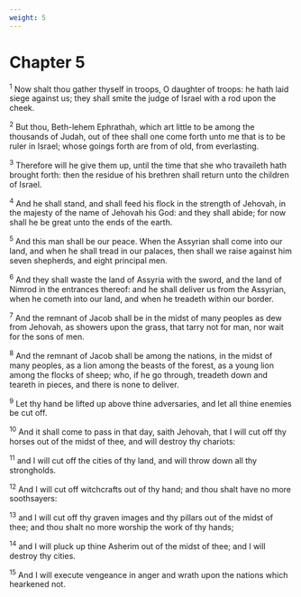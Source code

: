 ```yaml
---
weight: 5
---
```


# Chapter 5

<sup>1</sup> Now shalt thou gather thyself in troops, O daughter of troops: he hath laid siege against us; they shall smite the judge of Israel with a rod upon the cheek. 

<sup>2</sup> But thou, Beth-lehem Ephrathah, which art little to be among the thousands of Judah, out of thee shall one come forth unto me that is to be ruler in Israel; whose goings forth are from of old, from everlasting. 

<sup>3</sup> Therefore will he give them up, until the time that she who travaileth hath brought forth: then the residue of his brethren shall return unto the children of Israel. 

<sup>4</sup> And he shall stand, and shall feed his flock in the strength of Jehovah, in the majesty of the name of Jehovah his God: and they shall abide; for now shall he be great unto the ends of the earth. 

<sup>5</sup> And this man shall be our peace. When the Assyrian shall come into our land, and when he shall tread in our palaces, then shall we raise against him seven shepherds, and eight principal men. 

<sup>6</sup> And they shall waste the land of Assyria with the sword, and the land of Nimrod in the entrances thereof: and he shall deliver us from the Assyrian, when he cometh into our land, and when he treadeth within our border. 

<sup>7</sup> And the remnant of Jacob shall be in the midst of many peoples as dew from Jehovah, as showers upon the grass, that tarry not for man, nor wait for the sons of men. 

<sup>8</sup> And the remnant of Jacob shall be among the nations, in the midst of many peoples, as a lion among the beasts of the forest, as a young lion among the flocks of sheep; who, if he go through, treadeth down and teareth in pieces, and there is none to deliver. 

<sup>9</sup> Let thy hand be lifted up above thine adversaries, and let all thine enemies be cut off. 

<sup>10</sup> And it shall come to pass in that day, saith Jehovah, that I will cut off thy horses out of the midst of thee, and will destroy thy chariots: 

<sup>11</sup> and I will cut off the cities of thy land, and will throw down all thy strongholds. 

<sup>12</sup> And I will cut off witchcrafts out of thy hand; and thou shalt have no more soothsayers: 

<sup>13</sup> and I will cut off thy graven images and thy pillars out of the midst of thee; and thou shalt no more worship the work of thy hands; 

<sup>14</sup> and I will pluck up thine Asherim out of the midst of thee; and I will destroy thy cities. 

<sup>15</sup> And I will execute vengeance in anger and wrath upon the nations which hearkened not. 


